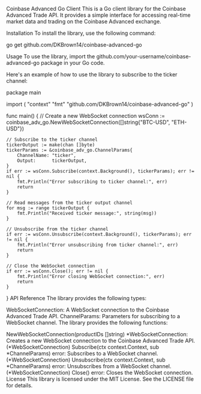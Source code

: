 Coinbase Advanced Go Client
This is a Go client library for the Coinbase Advanced Trade API. It provides a simple interface for accessing real-time market data and trading on the Coinbase Advanced exchange.

Installation
To install the library, use the following command:

go get github.com/DKBrown14/coinbase-advanced-go

Usage
To use the library, import the github.com/your-username/coinbase-advanced-go package in your Go code.

Here's an example of how to use the library to subscribe to the ticker channel:

package main

import (
    "context"
    "fmt"
    "github.com/DKBrown14/coinbase-advanced-go"
)

func main() {
    // Create a new WebSocket connection
    wsConn := coinbase_adv_go.NewWebSocketConnection([]string{"BTC-USD", "ETH-USD"})

    // Subscribe to the ticker channel
    tickerOutput := make(chan []byte)
    tickerParams := &coinbase_adv_go.ChannelParams{
        ChannelName: "ticker",
        Output:      tickerOutput,
    }
    if err := wsConn.Subscribe(context.Background(), tickerParams); err != nil {
        fmt.Println("Error subscribing to ticker channel:", err)
        return
    }

    // Read messages from the ticker output channel
    for msg := range tickerOutput {
        fmt.Println("Received ticker message:", string(msg))
    }

    // Unsubscribe from the ticker channel
    if err := wsConn.Unsubscribe(context.Background(), tickerParams); err != nil {
        fmt.Println("Error unsubscribing from ticker channel:", err)
        return
    }

    // Close the WebSocket connection
    if err := wsConn.Close(); err != nil {
        fmt.Println("Error closing WebSocket connection:", err)
        return
    }
}
API Reference
The library provides the following types:

WebSocketConnection: A WebSocket connection to the Coinbase Advanced Trade API.
ChannelParams: Parameters for subscribing to a WebSocket channel.
The library provides the following functions:

NewWebSocketConnection(productIDs []string) *WebSocketConnection: Creates a new WebSocket connection to the Coinbase Advanced Trade API.
(*WebSocketConnection) Subscribe(ctx context.Context, sub *ChannelParams) error: Subscribes to a WebSocket channel.
(*WebSocketConnection) Unsubscribe(ctx context.Context, sub *ChannelParams) error: Unsubscribes from a WebSocket channel.
(*WebSocketConnection) Close() error: Closes the WebSocket connection.
License
This library is licensed under the MIT License. See the LICENSE file for details.

